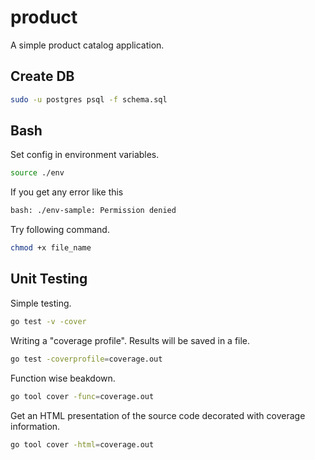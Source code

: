 # product
A simple product catalog application.

## Create DB
```bash
sudo -u postgres psql -f schema.sql
```

## Bash
Set config in environment variables.
```bash
source ./env
```
If you get any error like this
```bash
bash: ./env-sample: Permission denied
```
Try following command.
```bash
chmod +x file_name
```

## Unit Testing
Simple testing.
```bash
go test -v -cover
```

Writing a "coverage profile". Results will be saved in a file.
```bash
go test -coverprofile=coverage.out
```

Function wise beakdown.
```bash
go tool cover -func=coverage.out
```

Get an HTML presentation of the source code decorated with coverage information.
```bash
go tool cover -html=coverage.out
```